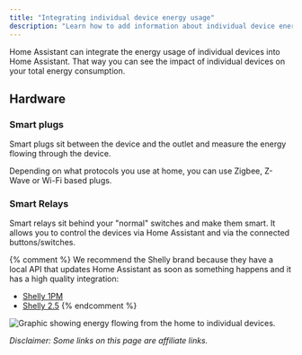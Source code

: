 ```yaml
---
title: "Integrating individual device energy usage"
description: "Learn how to add information about individual device energy usage to Home Assistant home energy management."
---
```


Home Assistant can integrate the energy usage of individual devices into Home Assistant. That way you can see the impact of individual devices on your total energy consumption.

## Hardware

### Smart plugs

Smart plugs sit between the device and the outlet and measure the energy flowing through the device.

Depending on what protocols you use at home, you can use Zigbee, Z-Wave or Wi-Fi based plugs.

### Smart Relays

Smart relays sit behind your "normal" switches and make them smart. It allows you to control the devices via Home Assistant and via the connected buttons/switches.

{% comment %}
We recommend the Shelly brand because they have a local API that updates Home Assistant as soon as something happens and it has a high quality integration:

- [Shelly 1PM](https://shop.shelly.cloud/shelly-1pm-wifi-smart-home-automation-1?tracking=A7FsiPIfUWsFpnfKHa8SRyUYLXjr2hPq)
- [Shelly 2.5](https://shop.shelly.cloud/shelly-2.5-ce-ul-wifi-smart-home-automation?tracking=A7FsiPIfUWsFpnfKHa8SRyUYLXjr2hPq)
 {% endcomment %}

<img src='/images/docs/energy/devices.png' alt='Graphic showing energy flowing from the home to individual devices.' style='border: 0;box-shadow: none; display: block; max-height: 400px; margin: 0 auto;'>

_Disclaimer: Some links on this page are affiliate links._
